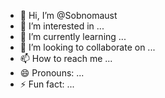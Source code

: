 - 👋 Hi, I’m @Sobnomaust
- 👀 I’m interested in ...
- 🌱 I’m currently learning ...
- 💞️ I’m looking to collaborate on ...
- 📫 How to reach me ...
- 😄 Pronouns: ...
- ⚡ Fun fact: ...

<!---
Sobnomaust/Sobnomaust is a ✨ special ✨ repository because its `README.md` (this file) appears on your GitHub profile.
You can click the Preview link to take a look at your changes.
--->
